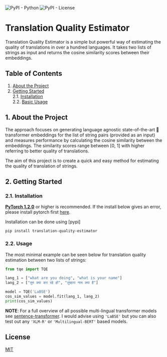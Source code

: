 ![PyPI - Python](https://img.shields.io/badge/python-3.6%20|%203.7%20|%203.8-blue.svg)
![PyPI - License](https://img.shields.io/badge/license-MIT-green.svg)


# Translation Quality Estimator

Translation Quality Estimator is a simple but powerful way of estimating the quality of translations in over a hundred languages. It takes two lists of strings as input and returns the cosine similarity scores between their embeddings.

<a name="toc"/></a>
## Table of Contents  
<!--ts-->
   1. [About the Project](#about)  
   2. [Getting Started](#gettingstarted)    
        2.1. [Installation](#installation)    
        2.2. [Basic Usage](#usage)
<!--te-->


<a name="about"/></a>
## 1. About the Project

The approach focuses on generating language agnostic state-of-the-art 🤗 transformer embeddings for the list of string pairs (provided as an input) and measures performance by calculating the cosine similarity between the embeddings. The similarity scores range between [0, 1] with higher referring to better quality of translations.

The aim of this project is to create a quick and easy method for estimating the quality of translation of strings.

<a name="gettingstarted"/></a>
## 2. Getting Started 

<a name="installation"/></a>
###  2.1. Installation
**[PyTorch 1.2.0](https://pytorch.org/get-started/locally/)** or higher is recommended. If the install below gives an error, please install pytorch first [here](https://pytorch.org/get-started/locally/).

Installation can be done using [pypi]

```
pip install translation-quality-estimator
```

<a name="usage"/></a>
###  2.2. Usage

The most minimal example can be seen below for translation quality estimation between two lists of strings:
```python
from tqe import TQE

lang_1 = ["what are you doing", "what is your name"]
lang_2 = ["तुम क्या कर रहे हो", "तुम्हारा नाम क्या है"]

model = TQE('LaBSE')
cos_sim_values = model.fit(lang_1, lang_2)
print(cos_sim_values)
```

**NOTE**: For a full overview of all possible multi-lingual transformer models see [sentence-transformer](https://www.sbert.net/docs/pretrained_models.html).
I would advise using `'LaBSE'` but you can also test out any `'XLM-R'` or `'Multilingual-BERT'` based models.

## License
[MIT](LICENSE)